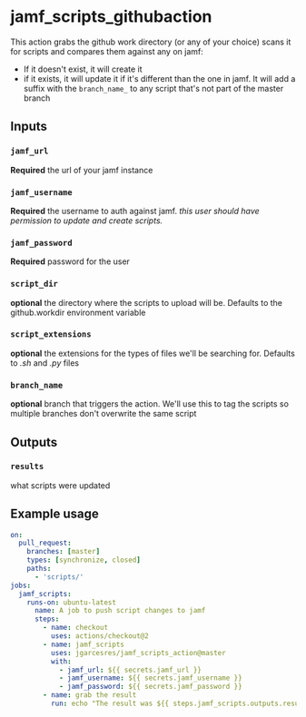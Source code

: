 # jamf_scripts_githubaction
This action grabs the github work directory (or any of your choice) scans it for scripts and compares them against any on jamf:
* If it doesn't exist, it will create it
* if it exists, it will update it if it's different than the one in jamf.
It will add a suffix with the `branch_name_`  to any script that's not part of the master branch
## Inputs

### `jamf_url`

**Required** the url of your jamf instance

### `jamf_username`

**Required** the username to auth against jamf. *this user should have permission to update and create scripts.*

### `jamf_password`

**Required** password for the user

### `script_dir`

**optional** the directory where the scripts to upload will be. Defaults to the github.workdir environment variable

### `script_extensions`

**optional** the extensions for the types of files we'll be searching for. Defaults to *.sh* and *.py* files

### `branch_name`

**optional** branch that triggers the action. We'll use this to tag the scripts so multiple branches don't overwrite the same script


## Outputs

### `results`

what scripts were updated

## Example usage

```yaml
on:
  pull_request:
    branches: [master]
    types: [synchronize, closed]
    paths:
      - 'scripts/'
jobs:
  jamf_scripts:
    runs-on: ubuntu-latest
      name: A job to push script changes to jamf
      steps:
        - name: checkout
          uses: actions/checkout@2
        - name: jamf_scripts 
          uses: jgarcesres/jamf_scripts_action@master
          with:
            - jamf_url: ${{ secrets.jamf_url }}
            - jamf_username: ${{ secrets.jamf_username }}
            - jamf_password: ${{ secrets.jamf_password }}
        - name: grab the result
          run: echo "The result was ${{ steps.jamf_scripts.outputs.result }}"
```  
